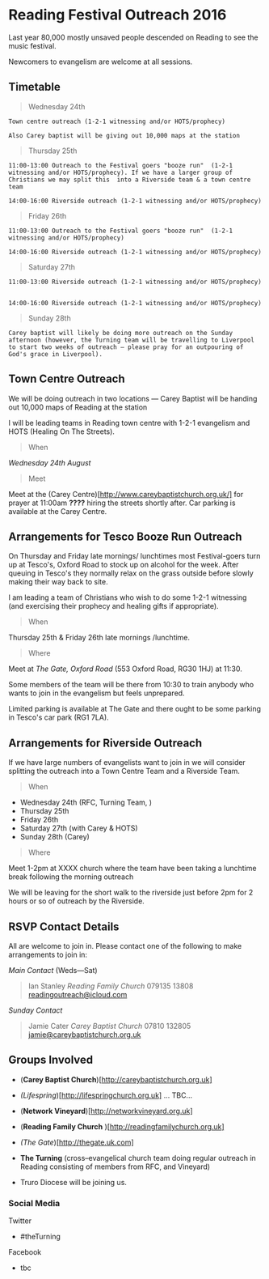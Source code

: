 # Reading Festival Outreach 2016

Last year 80,000 mostly unsaved people descended on Reading to see the music festival.

Newcomers  to evangelism are welcome at all sessions.

## Timetable

>  Wednesday 24th

	Town centre outreach (1-2-1 witnessing and/or HOTS/prophecy)

	Also Carey baptist will be giving out 10,000 maps at the station


>  Thursday 25th

	11:00-13:00 Outreach to the Festival goers "booze run"  (1-2-1 witnessing and/or HOTS/prophecy). If we have a larger group of Christians we may split this  into a Riverside team & a town centre team

	14:00-16:00 Riverside outreach (1-2-1 witnessing and/or HOTS/prophecy)


> Friday 26th

	11:00-13:00 Outreach to the Festival goers "booze run"  (1-2-1 witnessing and/or HOTS/prophecy)

	14:00-16:00 Riverside outreach (1-2-1 witnessing and/or HOTS/prophecy)

> Saturday 27th

	11:00-13:00 Riverside outreach (1-2-1 witnessing and/or HOTS/prophecy)


	14:00-16:00 Riverside outreach (1-2-1 witnessing and/or HOTS/prophecy)

> Sunday 28th

	Carey baptist will likely be doing more outreach on the Sunday afternoon (however, the Turning team will be travelling to Liverpool to start two weeks of outreach — please pray for an outpouring of God's grace in Liverpool).



## Town Centre Outreach

We will be doing outreach in two locations — Carey Baptist will be handing out 10,000 maps of Reading at the station

I will be leading teams in Reading town centre with 1-2-1 evangelism and HOTS (Healing On The Streets).

> When

 *Wednesday 24th August*

> Meet

Meet at the (Carey Centre)[http://www.careybaptistchurch.org.uk/] for prayer at 11:00am **????** hiring the streets shortly after. Car parking is available at the Carey Centre.


## Arrangements for Tesco Booze Run Outreach
On Thursday and Friday late mornings/ lunchtimes most Festival-goers turn up at Tesco's, Oxford Road to stock up on alcohol for the week. After queuing in Tesco's they normally relax on the grass outside before slowly making their way back to site.

I am leading a team of Christians who wish to do some 1-2-1 witnessing (and exercising their prophecy and healing gifts if appropriate).

> When

Thursday 25th & Friday 26th late mornings /lunchtime.

> Where

Meet at *The Gate, Oxford Road* (553 Oxford Road, RG30 1HJ) at 11:30.

Some members of the team  will be there from 10:30 to train anybody who wants to join in the evangelism but feels unprepared.

Limited parking is available at The Gate and there ought to be some parking in Tesco's car park (RG1 7LA).


## Arrangements for Riverside Outreach


If we have large numbers of evangelists want to join in we will consider splitting the outreach into a Town Centre Team and a Riverside Team.

> When

- Wednesday  24th (RFC, Turning Team, )
- Thursday 25th
- Friday 26th
- Saturday 27th (with Carey & HOTS)
- Sunday 28th (Carey)

> Where

Meet 1-2pm at XXXX church where the team have been taking a lunchtime break following the morning outreach

We will be leaving for the short walk to the riverside just before 2pm for 2 hours or so of outreach by the Riverside.

## RSVP Contact Details
All are welcome to join in. Please contact  one of the following to make arrangements to join in:

_Main Contact_ (Weds—Sat)

> Ian Stanley
> *Reading Family Church*
> 079135 13808
> readingoutreach@icloud.com

_Sunday Contact_

> Jamie Cater
> *Carey Baptist Church*
> 07810 132805
> jamie@careybaptistchurch.org.uk

## Groups Involved

- (**Carey Baptist Church**)[http://careybaptistchurch.org.uk]

- *(*Lifespring**)[http://lifespringchurch.org.uk] ... TBC...

- (**Network Vineyard**)[http://networkvineyard.org.uk]

- (**Reading Family Church** )[http://readingfamilychurch.org.uk]

- *(*The Gate**)[http://thegate.uk.com]

- **The Turning** (cross–evangelical church team doing regular outreach in Reading consisting of members from  RFC, and Vineyard)

- Truro Diocese will be joining us.

### Social Media

Twitter
- #theTurning

Facebook
- tbc 

